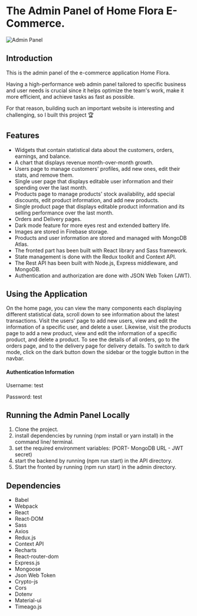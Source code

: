 # The Admin Panel of Home Flora E-Commerce.


![Admin Panel](https://i.postimg.cc/RF7NhrwM/admin-panel-home-2.png)

## Introduction
This is the admin panel of the e-commerce application Home Flora.

Having a high-performance web admin panel tailored to specific business and user needs is crucial since it helps optimize the team's work, make it more efficient, and achieve tasks as fast as possible.

For that reason, building such an important website is interesting and challenging, so I built this project :trophy:

## Features
- Widgets that contain statistical data about the customers, orders, earnings, and balance.
- A chart that displays revenue month-over-month growth.
- Users page to manage customers' profiles, add new ones, edit their stats, and remove them.
- Single user page that displays editable user information and their spending over the last month.
- Products page to manage products' stock availability, add special discounts, edit product information, and add new products. 
- Single product page that displays editable product information and its selling performance over the last month.
- Orders and Delivery pages.
- Dark mode feature for more eyes rest and extended battery life.
- Images are stored in Firebase storage.
- Products and user information are stored and managed with MongoDB Atlas.
- The fronted part has been built with React library and Sass framework.
- State management is done with the Redux toolkit and Context API.
- The Rest API has been built with Node.js, Express middleware, and MongoDB. 
- Authentication and authorization are done with JSON Web Token (JWT).

## Using the Application
On the home page, you can view the many components each displaying different statistical data, scroll down to see information about the latest transactions.
Visit the users' page to add new users, view and edit the information of a specific user, and delete a user. Likewise, visit the products page to add a new product, view and edit the information of a specific product, and delete a product. To see the details of all orders, go to the orders page, and to the delivery page for delivery details. To switch to dark mode, click on the dark button down the sidebar or the toggle button in the navbar.

#### Authentication Information
Username: test

Password: test

## Running the Admin Panel Locally
1. Clone the project.
2. install dependencies by running (npm install or yarn install) in the command line/ terminal.
3. set the required environment variables: (PORT- MongoDB URL - JWT secret) 
4. start the backend by running (npm run start) in the API directory.
5. Start the fronted by running (npm run start) in the admin directory.

## Dependencies
- Babel
- Webpack
- React
- React-DOM
- Sass
- Axios
- Redux.js
- Context API
- Recharts
- React-router-dom
- Express.js
- Mongoose
- Json Web Token
- Crypto-js
- Cors
- Dotenv
- Material-ui
- Timeago.js
